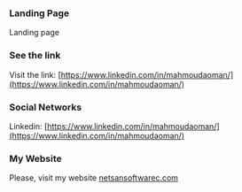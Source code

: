 ### Landing Page
Landing page


### See the link
Visit the link:  [https://www.linkedin.com/in/mahmoudaoman/](https://www.linkedin.com/in/mahmoudaoman/)


### Social Networks
Linkedin: [https://www.linkedin.com/in/mahmoudaoman/](https://www.linkedin.com/in/mahmoudaoman/)



### My Website
 Please, visit my website
[netsansoftwarec.com](https://www.netsansoftware.com/) 
